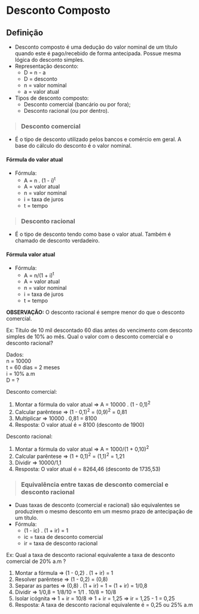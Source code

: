 # Desconto Composto

## Definição
- Desconto composto é uma dedução do valor nominal de um título quando este é pago/recebido de forma antecipada. Possue mesma lógica do desconto simples.
- Representação desconto:
  - D = n - a
  - D = desconto
  - n = valor nominal
  - a = valor atual
- Tipos de desconto composto:
  - Desconto comercial (bancário ou por fora);
  - Desconto racional (ou por dentro).

> ### Desconto comercial
- É o tipo de desconto utilizado pelos bancos e comércio em geral. A base do cálculo do desconto é o valor nominal.

#### Fórmula do valor atual
- Fórmula:
  - A = n . (1 - i)<sup>t</sup>
  - A = valor atual
  - n = valor nominal
  - i = taxa de juros
  - t = tempo

> ### Desconto racional
- É o tipo de desconto tendo como base o valor atual. Também é chamado de desconto verdadeiro.

#### Fórmula valor atual
- Fórmula:
  - A = n/(1 + i)<sup>t</sup>
  - A = valor atual
  - n = valor nominal
  - i = taxa de juros
  - t = tempo

**OBSERVAÇÃO:** O desconto racional é sempre menor do que o desconto comercial.

Ex: Título de 10 mil descontado 60 dias antes do vencimento com desconto simples de 10% ao mês. Qual o valor com o desconto comercial e o desconto racional?

Dados:  
n = 10000  
t = 60 dias = 2 meses  
i = 10% a.m  
D = ?  

Desconto comercial:
1. Montar a fórmula do valor atual => A = 10000 . (1 - 0,1)<sup>2</sup>
2. Calcular parêntese => (1 - 0,1)<sup>2</sup> = (0,9)<sup>2</sup> = 0,81
3. Multiplicar => 10000 . 0,81 = 8100
4. Resposta: O valor atual é = 8100 (desconto de 1900)

Desconto racional:
1. Montar a fórmula do valor atual => A = 1000/(1 + 0,10)<sup>2</sup>
2. Calcular parêntese => (1 + 0,1)<sup>2</sup> = (1,1)<sup>2</sup> = 1,21
3. Dividir => 10000/1,1
4. Resposta: O valor atual é = 8264,46 (desconto de 1735,53)

> ### Equivalência entre taxas de desconto comercial e desconto racional
- Duas taxas de desconto (comercial e racional) são equivalentes se produzirem o mesmo desconto em um mesmo prazo de antecipação de um título.
- Fórmula:
  - (1 - ic) . (1 + ir) = 1
  - ic = taxa de desconto comercial
  - ir = taxa de desconto racional

Ex: Qual a taxa de desconto racional equivalente a taxa de desconto comercial de 20% a.m ?

1. Montar a fórmula => (1 - 0,2) . (1 + ir) = 1
2. Resolver parêntese => (1 - 0,2) = (0,8)
3. Separar as partes => (0,8) . (1 + ir) = 1 = (1 + ir) = 1/0,8
4. Dividir => 1/0,8 = 1/8/10 = 1/1 . 10/8 = 10/8
5. Isolar icógnita => 1 + ir = 10/8 => 1 + ir = 1,25 => ir = 1,25 - 1 = 0,25
6. Resposta: A taxa de desconto racional equivalente é = 0,25 ou 25% a.m